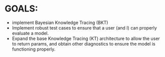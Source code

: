# GOALS: 

- implement Bayesian Knowledge Tracing (BKT)
- Implement robust test cases to ensure that a user (and I) can properly evaluate a model.
- Expand the base Knowledge Tracing (KT) architecture to allow the user to return params, and obtain other diagnostics to ensure the model is functioning properly. 